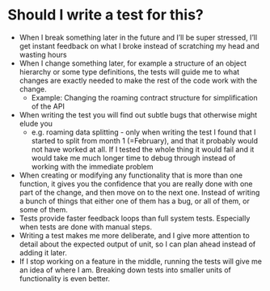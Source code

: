 # Should I write a test for this?

* When I break something later in the future and I’ll be super stressed, I’ll get instant feedback on what I broke instead of scratching my head and wasting hours
* When I change something later, for example a structure of an object hierarchy or some type definitions, the tests will guide me to what changes are exactly needed to make the rest of the code work with the change.
	* Example: Changing the roaming contract structure for simplification of the API
* When writing the test you will find out subtle bugs that otherwise might elude you
	* e.g. roaming data splitting - only when writing the test I found that I started to split from month 1 (=February), and that it probably would not have worked at all. If I tested the whole thing it would fail and it would take me much longer time to debug through instead of working with the immediate problem
* When creating or modifying any functionality that is more than one function, it gives you the confidence that you are really done with one part of the change, and then move on to the next one. Instead of writing a bunch of things that either one of them has a bug, or all of them, or some of them.
* Tests provide faster feedback loops than full system tests. Especially when tests are done with manual steps.
* Writing a test makes me more deliberate, and I give more attention to detail about the expected output of unit, so I can plan ahead instead of adding it later.
* If I stop working on a feature in the middle, running the tests will give me an idea of where I am. Breaking down tests into smaller units of functionality is even better.

